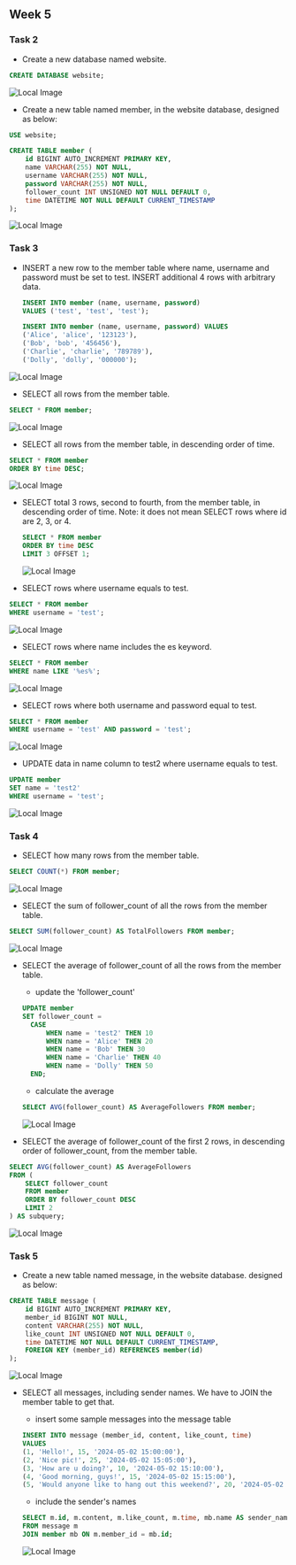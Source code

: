 ## Week 5

### Task 2

- Create a new database named website.

```sql
CREATE DATABASE website;

```

![Local Image](./screenshot/task2-1.png)

- Create a new table named member, in the website database, designed as below:

```sql
USE website;

```

```sql
CREATE TABLE member (
    id BIGINT AUTO_INCREMENT PRIMARY KEY,
    name VARCHAR(255) NOT NULL,
    username VARCHAR(255) NOT NULL,
    password VARCHAR(255) NOT NULL,
    follower_count INT UNSIGNED NOT NULL DEFAULT 0,
    time DATETIME NOT NULL DEFAULT CURRENT_TIMESTAMP
);

```

![Local Image](./screenshot/task2-2.png)

### Task 3

- INSERT a new row to the member table where name, username and password must be set to test.
  INSERT additional 4 rows with arbitrary data.

  ```sql
  INSERT INTO member (name, username, password)
  VALUES ('test', 'test', 'test');
  ```

  ```sql
  INSERT INTO member (name, username, password) VALUES
  ('Alice', 'alice', '123123'),
  ('Bob', 'bob', '456456'),
  ('Charlie', 'charlie', '789789'),
  ('Dolly', 'dolly', '000000');
  ```

![Local Image](./screenshot/task3-1.png)

- SELECT all rows from the member table.

```sql
SELECT * FROM member;
```

![Local Image](./screenshot/task3-2.png)

- SELECT all rows from the member table, in descending order of time.

```sql
SELECT * FROM member
ORDER BY time DESC;

```

![Local Image](./screenshot/task3-3.png)

- SELECT total 3 rows, second to fourth, from the member table, in descending order of time.
  Note: it does not mean SELECT rows where id are 2, 3, or 4.

  ```sql
  SELECT * FROM member
  ORDER BY time DESC
  LIMIT 3 OFFSET 1;

  ```

  ![Local Image](./screenshot/task3-4.png)

- SELECT rows where username equals to test.

```sql
SELECT * FROM member
WHERE username = 'test';

```

![Local Image](./screenshot/task3-5.png)

- SELECT rows where name includes the es keyword.

```sql
SELECT * FROM member
WHERE name LIKE '%es%';

```

![Local Image](./screenshot/task3-6.png)

- SELECT rows where both username and password equal to test.

```sql
SELECT * FROM member
WHERE username = 'test' AND password = 'test';

```

![Local Image](./screenshot/task3-7.png)

- UPDATE data in name column to test2 where username equals to test.

```sql
UPDATE member
SET name = 'test2'
WHERE username = 'test';
```

![Local Image](./screenshot/task3-8.png)

### Task 4

- SELECT how many rows from the member table.

```sql
SELECT COUNT(*) FROM member;

```

![Local Image](./screenshot/task4-1.png)

- SELECT the sum of follower_count of all the rows from the member table.

```sql
SELECT SUM(follower_count) AS TotalFollowers FROM member;
```

![Local Image](./screenshot/task4-2.png)

- SELECT the average of follower_count of all the rows from the member table.

  - update the 'follower_count'

  ```sql
  UPDATE member
  SET follower_count =
    CASE
        WHEN name = 'test2' THEN 10
        WHEN name = 'Alice' THEN 20
        WHEN name = 'Bob' THEN 30
        WHEN name = 'Charlie' THEN 40
        WHEN name = 'Dolly' THEN 50
    END;

  ```

  - calculate the average

  ```sql
  SELECT AVG(follower_count) AS AverageFollowers FROM member;

  ```

  ![Local Image](./screenshot/task4-3.png)

- SELECT the average of follower_count of the first 2 rows, in descending order of follower_count, from the member table.

```sql
SELECT AVG(follower_count) AS AverageFollowers
FROM (
    SELECT follower_count
    FROM member
    ORDER BY follower_count DESC
    LIMIT 2
) AS subquery;

```

![Local Image](./screenshot/task4-4.png)

### Task 5

- Create a new table named message, in the website database. designed as below:

```sql
CREATE TABLE message (
    id BIGINT AUTO_INCREMENT PRIMARY KEY,
    member_id BIGINT NOT NULL,
    content VARCHAR(255) NOT NULL,
    like_count INT UNSIGNED NOT NULL DEFAULT 0,
    time DATETIME NOT NULL DEFAULT CURRENT_TIMESTAMP,
    FOREIGN KEY (member_id) REFERENCES member(id)
);

```

![Local Image](./screenshot/task5-1.png)

- SELECT all messages, including sender names. We have to JOIN the member table to get that.

  - insert some sample messages into the message table

  ```sql
  INSERT INTO message (member_id, content, like_count, time)
  VALUES
  (1, 'Hello!', 15, '2024-05-02 15:00:00'),
  (2, 'Nice pic!', 25, '2024-05-02 15:05:00'),
  (3, 'How are u doing?', 10, '2024-05-02 15:10:00'),
  (4, 'Good morning, guys!', 15, '2024-05-02 15:15:00'),
  (5, 'Would anyone like to hang out this weekend?', 20, '2024-05-02 15:20:00');

  ```

  - include the sender's names

  ```sql
  SELECT m.id, m.content, m.like_count, m.time, mb.name AS sender_name
  FROM message m
  JOIN member mb ON m.member_id = mb.id;
  ```

  ![Local Image](./screenshot/task5-2.png)
